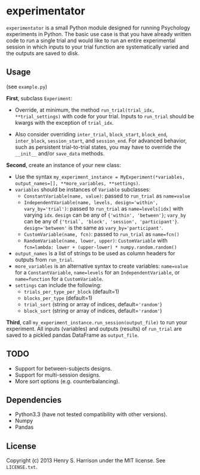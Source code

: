 experimentator
==============

``experimentator`` is a small Python module designed for running Psychology experiments in Python. The basic use case is that you have already written code to run a single trial and would like to run an entire experimental session in which inputs to your trial function are systematically varied and the outputs are saved to disk.

Usage
-----

(see ``example.py``)

**First**, subclass ``Experiment``:

  * Override, at minimum, the method ``run_trial(trial_idx, **trial_settings)`` with code for your trial. Inputs to ``run_trial`` should be kwargs with the exception of ``trial_idx``.

  * Also consider overriding ``inter_trial``, ``block_start``, ``block_end``, ``inter_block``, ``session_start``, and ``session_end``. For advanced behavior, such as persistent trial-to-trial states, you may have to override the ``__init__`` and/or ``save_data`` methods.

**Second**, create an instance of your new class:

  * Use the syntax ``my_experiment_instance = MyExperiment(*variables, output_names=[], **more_variables, **settings)``.
  * ``variables`` should be instances of ``Variable`` subclasses:
      * ``ConstantVariable(name, value)``: passed to ``run_trial`` as ``name=value``
      * ``IndependentVariable(name, levels, design='within', vary_by='trial')``: passed to ``run_trial`` as ``name=levels[idx]`` with varying ``idx``. ``design`` can be any of ``{'within', 'between'}``; ``vary_by`` can be any of ``{'trial`, 'block', 'session', 'participant'}``. ``design='between'`` is the same as ``vary_by='participant'``.
      * ``CustomVariable(name, fcn)``: passed to ``run_trial`` as ``name=fcn()``
      * ``RandomVariable(name, lower, upper)``: ``CustomVariable`` with ``fcn=lambda: lower + (upper-lower) * numpy.random.random()``
  * ``output_names`` is a list of strings to be used as column headers for outputs from ``run_trial``.
  * ``more_variables`` is an alternative syntax to create variables: ``name=value`` for a ``ConstantVariable``, ``name=levels`` for an ``IndependentVariable``, or ``name=function`` for a ``CustomVariable``.
  * ``settings`` can include the following:
      * ``trials_per_type_per_block`` (default=1)
      * ``blocks_per_type`` (default=1)
      * ``trial_sort`` (string or array of indices, default=``'random'``)
      * ``block_sort`` (string or array of indices, default=``'random'``)

**Third**, call ``my_experiment_instance.run_session(output_file)`` to run your experiment. All inputs (variables) and outputs (results) of ``run_trial`` are saved to a pickled pandas DataFrame as ``output_file``.

TODO
----

  * Support for between-subjects designs.
  * Support for multi-session designs.
  * More sort options (e.g. counterbalancing).

Dependencies
------------

  * Python3.3 (have not tested compatibility with other versions).
  * Numpy
  * Pandas

License
-------

Copyright (c) 2013 Henry S. Harrison under the MIT license. See ``LICENSE.txt``.